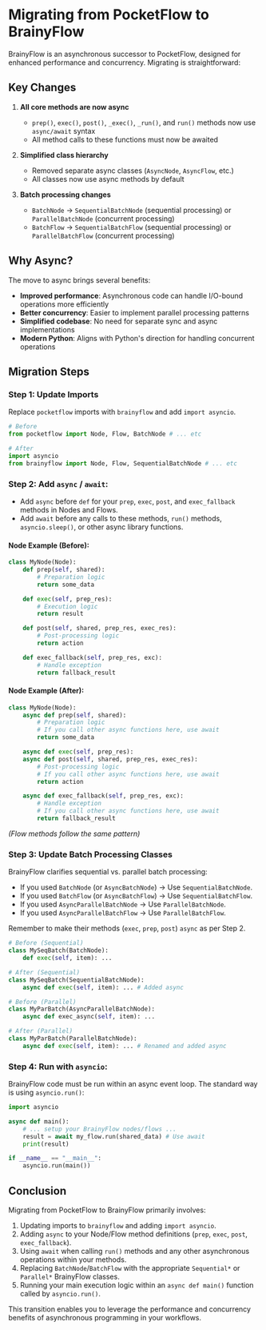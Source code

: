 # Migrating from PocketFlow to BrainyFlow

BrainyFlow is an asynchronous successor to PocketFlow, designed for enhanced performance and concurrency. Migrating is straightforward:

## Key Changes

1. **All core methods are now async**

   - `prep()`, `exec()`, `post()`, `_exec()`, `_run()`, and `run()` methods now use `async/await` syntax
   - All method calls to these functions must now be awaited

2. **Simplified class hierarchy**

   - Removed separate async classes (`AsyncNode`, `AsyncFlow`, etc.)
   - All classes now use async methods by default

3. **Batch processing changes**

   - `BatchNode` → `SequentialBatchNode` (sequential processing) or `ParallelBatchNode` (concurrent processing)
   - `BatchFlow` → `SequentialBatchFlow` (sequential processing) or `ParallelBatchFlow` (concurrent processing)

## Why Async?

The move to async brings several benefits:

- **Improved performance**: Asynchronous code can handle I/O-bound operations more efficiently
- **Better concurrency**: Easier to implement parallel processing patterns
- **Simplified codebase**: No need for separate sync and async implementations
- **Modern Python**: Aligns with Python's direction for handling concurrent operations

## Migration Steps

### Step 1: Update Imports

Replace `pocketflow` imports with `brainyflow` and add `import asyncio`.

```python
# Before
from pocketflow import Node, Flow, BatchNode # ... etc

# After
import asyncio
from brainyflow import Node, Flow, SequentialBatchNode # ... etc
```

### Step 2: Add `async` / `await`:

- Add `async` before `def` for your `prep`, `exec`, `post`, and `exec_fallback` methods in Nodes and Flows.
- Add `await` before any calls to these methods, `run()` methods, `asyncio.sleep()`, or other async library functions.

#### Node Example (Before):

```python
class MyNode(Node):
    def prep(self, shared):
        # Preparation logic
        return some_data

    def exec(self, prep_res):
        # Execution logic
        return result

    def post(self, shared, prep_res, exec_res):
        # Post-processing logic
        return action

    def exec_fallback(self, prep_res, exc):
        # Handle exception
        return fallback_result
```

#### Node Example (After):

```python
class MyNode(Node):
    async def prep(self, shared):
        # Preparation logic
        # If you call other async functions here, use await
        return some_data

    async def exec(self, prep_res):
    async def post(self, shared, prep_res, exec_res):
        # Post-processing logic
        # If you call other async functions here, use await
        return action

    async def exec_fallback(self, prep_res, exc):
        # Handle exception
        # If you call other async functions here, use await
        return fallback_result
```

_(Flow methods follow the same pattern)_

### Step 3: Update Batch Processing Classes

BrainyFlow clarifies sequential vs. parallel batch processing:

- If you used `BatchNode` (or `AsyncBatchNode`) -> Use `SequentialBatchNode`.
- If you used `BatchFlow` (or `AsyncBatchFlow`) -> Use `SequentialBatchFlow`.
- If you used `AsyncParallelBatchNode` -> Use `ParallelBatchNode`.
- If you used `AsyncParallelBatchFlow` -> Use `ParallelBatchFlow`.

Remember to make their methods (`exec`, `prep`, `post`) `async` as per Step 2.

```python
# Before (Sequential)
class MySeqBatch(BatchNode):
    def exec(self, item): ...

# After (Sequential)
class MySeqBatch(SequentialBatchNode):
    async def exec(self, item): ... # Added async

# Before (Parallel)
class MyParBatch(AsyncParallelBatchNode):
    async def exec_async(self, item): ...

# After (Parallel)
class MyParBatch(ParallelBatchNode):
    async def exec(self, item): ... # Renamed and added async
```

### Step 4: Run with `asyncio`:

BrainyFlow code must be run within an async event loop. The standard way is using `asyncio.run()`:

```python
import asyncio

async def main():
    # ... setup your BrainyFlow nodes/flows ...
    result = await my_flow.run(shared_data) # Use await
    print(result)

if __name__ == "__main__":
    asyncio.run(main())
```

## Conclusion

Migrating from PocketFlow to BrainyFlow primarily involves:

1.  Updating imports to `brainyflow` and adding `import asyncio`.
2.  Adding `async` to your Node/Flow method definitions (`prep`, `exec`, `post`, `exec_fallback`).
3.  Using `await` when calling `run()` methods and any other asynchronous operations within your methods.
4.  Replacing `BatchNode`/`BatchFlow` with the appropriate `Sequential*` or `Parallel*` BrainyFlow classes.
5.  Running your main execution logic within an `async def main()` function called by `asyncio.run()`.

This transition enables you to leverage the performance and concurrency benefits of asynchronous programming in your workflows.
